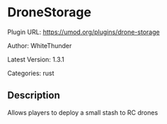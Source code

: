 # DroneStorage

Plugin URL: https://umod.org/plugins/drone-storage

Author: WhiteThunder

Latest Version: 1.3.1

Categories: rust

## Description

Allows players to deploy a small stash to RC drones
